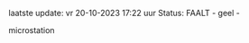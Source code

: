 laatste update: 
vr 20-10-2023 17:22   uur 
Status: FAALT - geel - 
<div class="service Y">microstation</div>